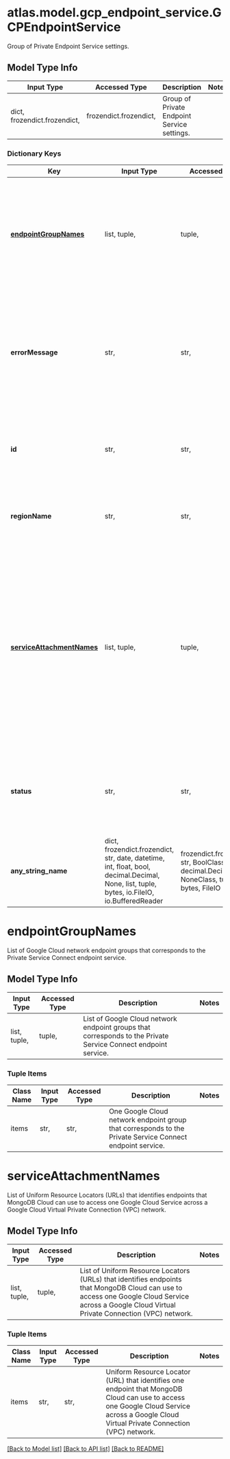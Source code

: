 # atlas.model.gcp_endpoint_service.GCPEndpointService

Group of Private Endpoint Service settings.

## Model Type Info
Input Type | Accessed Type | Description | Notes
------------ | ------------- | ------------- | -------------
dict, frozendict.frozendict,  | frozendict.frozendict,  | Group of Private Endpoint Service settings. | 

### Dictionary Keys
Key | Input Type | Accessed Type | Description | Notes
------------ | ------------- | ------------- | ------------- | -------------
**[endpointGroupNames](#endpointGroupNames)** | list, tuple,  | tuple,  | List of Google Cloud network endpoint groups that corresponds to the Private Service Connect endpoint service. | [optional] 
**errorMessage** | str,  | str,  | Error message returned when requesting private connection resource. The resource returns &#x60;null&#x60; if the request succeeded. | [optional] 
**id** | str,  | str,  | Unique 24-hexadecimal digit string that identifies the Private Endpoint Service. | [optional] 
**regionName** | str,  | str,  | Cloud provider region that manages this Private Endpoint Service. | [optional] 
**[serviceAttachmentNames](#serviceAttachmentNames)** | list, tuple,  | tuple,  | List of Uniform Resource Locators (URLs) that identifies endpoints that MongoDB Cloud can use to access one Google Cloud Service across a Google Cloud Virtual Private Connection (VPC) network. | [optional] 
**status** | str,  | str,  | State of the Private Endpoint Service connection when MongoDB Cloud received this request. | [optional] must be one of ["INITIATING", "AVAILABLE", "WAITING_FOR_USER", "FAILED", "DELETING", ] 
**any_string_name** | dict, frozendict.frozendict, str, date, datetime, int, float, bool, decimal.Decimal, None, list, tuple, bytes, io.FileIO, io.BufferedReader | frozendict.frozendict, str, BoolClass, decimal.Decimal, NoneClass, tuple, bytes, FileIO | any string name can be used but the value must be the correct type | [optional]

# endpointGroupNames

List of Google Cloud network endpoint groups that corresponds to the Private Service Connect endpoint service.

## Model Type Info
Input Type | Accessed Type | Description | Notes
------------ | ------------- | ------------- | -------------
list, tuple,  | tuple,  | List of Google Cloud network endpoint groups that corresponds to the Private Service Connect endpoint service. | 

### Tuple Items
Class Name | Input Type | Accessed Type | Description | Notes
------------- | ------------- | ------------- | ------------- | -------------
items | str,  | str,  | One Google Cloud network endpoint group that corresponds to the Private Service Connect endpoint service. | 

# serviceAttachmentNames

List of Uniform Resource Locators (URLs) that identifies endpoints that MongoDB Cloud can use to access one Google Cloud Service across a Google Cloud Virtual Private Connection (VPC) network.

## Model Type Info
Input Type | Accessed Type | Description | Notes
------------ | ------------- | ------------- | -------------
list, tuple,  | tuple,  | List of Uniform Resource Locators (URLs) that identifies endpoints that MongoDB Cloud can use to access one Google Cloud Service across a Google Cloud Virtual Private Connection (VPC) network. | 

### Tuple Items
Class Name | Input Type | Accessed Type | Description | Notes
------------- | ------------- | ------------- | ------------- | -------------
items | str,  | str,  | Uniform Resource Locator (URL) that identifies one endpoint that MongoDB Cloud can use to access one Google Cloud Service across a Google Cloud Virtual Private Connection (VPC) network. | 

[[Back to Model list]](../../README.md#documentation-for-models) [[Back to API list]](../../README.md#documentation-for-api-endpoints) [[Back to README]](../../README.md)

